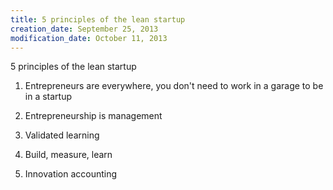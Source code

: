 ```yaml
---
title: 5 principles of the lean startup
creation_date: September 25, 2013
modification_date: October 11, 2013
---
```



5 principles of the lean startup

1. Entrepreneurs are everywhere, you don't need to work in a garage to be in a startup

2. Entrepreneurship is management 

3. Validated learning 

4. Build, measure, learn

5. Innovation accounting


